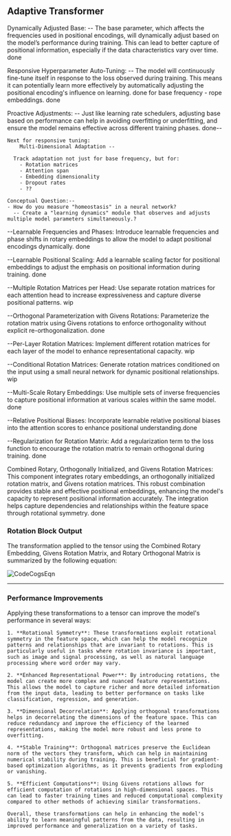 ## Adaptive Transformer

Dynamically Adjusted Base: -- The base parameter, which affects the frequencies used in positional encodings, will dynamically adjust based on the model’s performance during training. This can lead to better capture of positional information, especially if the data characteristics vary over time. done

Responsive Hyperparameter Auto-Tuning: -- The model will continuously fine-tune itself in response to the loss observed during training. This means it can potentially learn more effectively by automatically adjusting the positional encoding's influence on learning. done for base frequency - rope embeddings. done

Proactive Adjustments: -- Just like learning rate schedulers, adjusting base based on performance can help in avoiding overfitting or underfitting, and ensure the model remains effective across different training phases. done--

    Next for responsive tuning:
        Multi-Dimensional Adaptation --
  
      Track adaptation not just for base frequency, but for:
        - Rotation matrices
        - Attention span
        - Embedding dimensionality
        - Dropout rates
        - ??
    
    Conceptual Question:--
    - How do you measure "homeostasis" in a neural network?
      -- Create a "learning dynamics" module that observes and adjusts multiple model parameters simultaneously.?


--Learnable Frequencies and Phases: Introduce learnable frequencies and phase shifts in rotary embeddings to allow the model to adapt positional encodings dynamically. done

--Learnable Positional Scaling: Add a learnable scaling factor for positional embeddings to adjust the emphasis on positional information during training. done

--Multiple Rotation Matrices per Head: Use separate rotation matrices for each attention head to increase expressiveness and capture diverse positional patterns. wip

--Orthogonal Parameterization with Givens Rotations: Parameterize the rotation matrix using Givens rotations to enforce orthogonality without explicit re-orthogonalization. done

--Per-Layer Rotation Matrices: Implement different rotation matrices for each layer of the model to enhance representational capacity. wip

--Conditional Rotation Matrices: Generate rotation matrices conditioned on the input using a small neural network for dynamic positional relationships. wip

--Multi-Scale Rotary Embeddings: Use multiple sets of inverse frequencies to capture positional information at various scales within the same model. done

--Relative Positional Biases: Incorporate learnable relative positional biases into the attention scores to enhance positional understanding.done

--Regularization for Rotation Matrix: Add a regularization term to the loss function to encourage the rotation matrix to remain orthogonal during training. done


Combined Rotary, Orthogonally Initialized, and Givens Rotation Matrices: This component integrates rotary embeddings, an orthogonally initialized rotation matrix, and Givens rotation matrices. This robust combination provides stable and effective positional embeddings, enhancing the model's capacity to represent positional information accurately. The integration helps capture dependencies and relationships within the feature space through rotational symmetry. done


### Rotation Block Output
The transformation applied to the tensor using the Combined Rotary Embedding, Givens Rotation Matrix, and Rotary Orthogonal Matrix is summarized by the following equation:

![CodeCogsEqn](https://github.com/user-attachments/assets/b4f79ef5-246d-40b2-aed7-ef44b28d7dd9)


---

### Performance Improvements

Applying these transformations to a tensor can improve the model's performance in several ways:
    
    1. **Rotational Symmetry**: These transformations exploit rotational symmetry in the feature space, which can help the model recognize patterns and relationships that are invariant to rotations. This is particularly useful in tasks where rotation invariance is important, such as image and signal processing, as well as natural language processing where word order may vary.
    
    2. **Enhanced Representational Power**: By introducing rotations, the model can create more complex and nuanced feature representations. This allows the model to capture richer and more detailed information from the input data, leading to better performance on tasks like classification, regression, and generation.
    
    3. **Dimensional Decorrelation**: Applying orthogonal transformations helps in decorrelating the dimensions of the feature space. This can reduce redundancy and improve the efficiency of the learned representations, making the model more robust and less prone to overfitting.
    
    4. **Stable Training**: Orthogonal matrices preserve the Euclidean norm of the vectors they transform, which can help in maintaining numerical stability during training. This is beneficial for gradient-based optimization algorithms, as it prevents gradients from exploding or vanishing.
    
    5. **Efficient Computations**: Using Givens rotations allows for efficient computation of rotations in high-dimensional spaces. This can lead to faster training times and reduced computational complexity compared to other methods of achieving similar transformations.
    
    Overall, these transformations can help in enhancing the model's ability to learn meaningful patterns from the data, resulting in improved performance and generalization on a variety of tasks.


